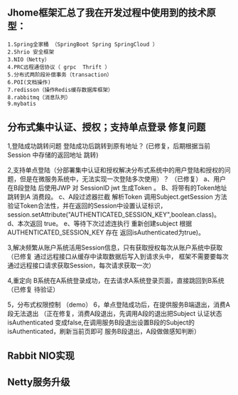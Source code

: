 Jhome框架汇总了我在开发过程中使用到的技术原型：
----------------------------------------------------------------------------------------------------------------------------------------

    1.Spring全家桶 （SpringBoot Spring SpringCloud ）
    2.Shrio 安全框架
    3.NIO（Netty）
    4.PRC远程通信协议（ grpc  Thrift ） 
    5.分布式两阶段补偿事务（transaction）
    6.POI(文档操作)
    7.redisson（操作Redis缓存数据库框架）
    8.rabbitmq（消息队列）
    9.mybatis
    
分布式集中认证、授权；支持单点登录 修复问题 
----------------------------------------------------------------------------------------------------------------------------------------
1,登陆成功跳转问题 登陆成功后跳转到原有地址？
  (已修复，后期根据当前Session 中存储的返回地址 跳转)
  
2,支持单点登陆（分部署集中认证和授权解决分布式系统中的用户登陆和授权的问题，但是在微服务系统中，无法实现一次登陆多次使用）？
 （已修复）
  a、用户在B段登陆 后使用JWP 对 SessionID jwt 生成Token 。
  B、将带有的Token地址跳转到A 消费段。
  c、A段过滤器拦截 解析Token 调用Subject.getSession 方法 验证Token合法性，并在返回的Session中设置认证标识，
    session.setAttribute("AUTHENTICATED_SESSION_KEY",boolean.class)。
  d、本次返回 true。
  e、等待下次过滤连执行 重新创建subject 根据 AUTHENTICATED_SESSION_KEY 存在 返回isAuthenticated为true)。

3,解决频繁从账户系统活用Session信息，只有获取授权每次从账户系统中获取
  （已修复 通过远程接口从缓存中读取数据后写入到请求头中， 框架不需要要每次通过远程接口请求获取Session，每次请求获取一次）

4,重定向 B系统在A系统登录成功，在去请求A系统登录页面，直接跳回到B系统
（已修复 待验证）

5，分布式权限控制
（demo）
6，单点登陆成功后，在提供服务B端退出，消费A段无法退出
（正在修复，消费A段退出，先调用A段的退出把Subject 认证状态isAuthenticated
 变成false,在调用服务B段退出设置B段的Subject的isAuthenticated，刷新当前页即可 服务B段退出，A段做做感知判断）
  

 
Rabbit NIO实现
----------------------------------------------------------------------------------------------------------------------------------------

Netty服务升级 
----------------------------------------------------------------------------------------------------------------------------------------  





